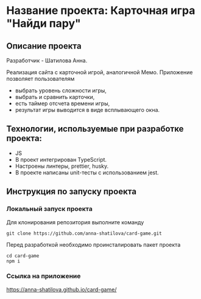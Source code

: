 # Название проекта: Карточная игра "Найди пару"

## Описание проекта

Разработчик - Шатилова Анна.

Реализация сайта с карточной игрой, аналогичной Мемо.
Приложение позволяет пользователям

- выбрать уровень сложности игры,
- выбрать и сравнить карточки,
- есть таймер отсчета времени игры,
- результат игры выводится в виде всплывающего окна.

## Технологии, используемые при разработке проекта:

- JS
- В проект интегрирован TypeScript.
- Настроены линтеры, prettier, husky.
- В проекте написаны unit-тесты с использованием jest.

## Инструкция по запуску проекта

### Локальный запуск проекта

Для клонирования репозитория выполните команду

```
git clone https://github.com/anna-shatilova/card-game.git
```

Перед разработкой необходимо проинсталировать пакет проекта

```
cd card-game
npm i
```

### Ссылка на приложение

https://anna-shatilova.github.io/card-game/
